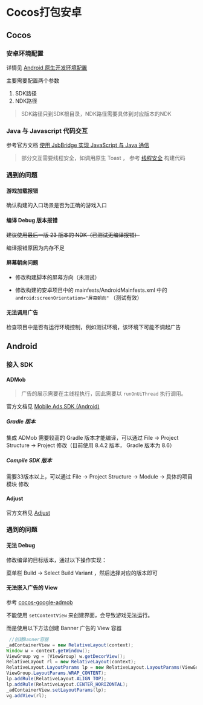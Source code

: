 # Cocos打包安卓

## Cocos

### 安卓环境配置

详情见 [Android 原生开发环境配置](https://docs.cocos.com/creator/3.8/manual/zh/editor/publish/android/build-setup-evn-android.html)

主要需要配置两个参数

1. SDK路径
2. NDK路径

> SDK路径只到SDK根目录，NDK路径需要具体到对应版本的NDK

### Java 与 Javascript 代码交互

参考官方文档 [使用 JsbBridge 实现 JavaScript 与 Java 通信](https://docs.cocos.com/creator/3.8/manual/zh/advanced-topics/js-java-bridge.html)

> 部分交互需要线程安全，如调用原生 Toast ， 参考 [线程安全](https://docs.cocos.com/creator/3.8/manual/zh/advanced-topics/thread-safety.html) 构建代码

### 遇到的问题

#### 游戏加载报错

确认构建的入口场景是否为正确的游戏入口

#### 编译 Debug 版本报错

~~建议使用最后一版 23 版本的 NDK（已测试无编译报错）~~

编译报错原因为内存不足

#### 屏幕朝向问题

* 修改构建脚本的屏幕方向（未测试）

* 修改构建的安卓项目中的 mainfests/AndroidMainfests.xml 中的 `android:screenOrientation="屏幕朝向"` （测试有效）

#### 无法调用广告

检查项目中是否有运行环境控制，例如测试环境，该环境下可能不调起广告

## Android

### 接入 SDK

#### ADMob

> 广告的展示需要在主线程执行，因此需要以 `runOnUiThread` 执行调用。

官方文档见 [
Mobile Ads SDK (Android)](https://developers.google.com/admob/android/quick-start?hl=zh-cn#import_the_mobile_ads_sdk)

##### Gradle 版本

集成 ADMob 需要较高的 Gradle 版本才能编译，可以通过 File -> Project Structure -> Project 修改（目前使用 8.4.2 版本， Gradle 版本为 8.6）

##### Compile SDK 版本

需要33版本以上，可以通过 File -> Project Structure -> Module -> 具体的项目模块 修改

#### Adjust

官方文档见 [Adjust](https://dev.adjust.com/zh/sdk/android?version=v4)

### 遇到的问题

#### 无法 Debug

修改编译的目标版本，通过以下操作实现：

菜单栏 Build -> Select Build Variant ，然后选择对应的版本即可

#### 无法嵌入广告的 View

参考 [cocos-google-admob](https://github.com/cocos/cocos-google-admob/blob/581874a39503d57d735a294784ccee3d405e12e7/extensions/GoogleAdMob/template/android/libadmob/src/com/cocos/admob/service/BannerService.java#L44)

不能使用 `setContentView` 来创建界面，会导致游戏无法运行。

而是使用以下方法创建 Banner 广告的 View 容器

``` Java
 //创建Banner容器
_adContainerView = new RelativeLayout(context);
Window w = context.getWindow();
ViewGroup vg = (ViewGroup) w.getDecorView();
RelativeLayout rl = new RelativeLayout(context);
RelativeLayout.LayoutParams lp = new RelativeLayout.LayoutParams(ViewGroup.LayoutParams.MATCH_PARENT,
ViewGroup.LayoutParams.WRAP_CONTENT);
lp.addRule(RelativeLayout.ALIGN_TOP);
lp.addRule(RelativeLayout.CENTER_HORIZONTAL);
_adContainerView.setLayoutParams(lp);
vg.addView(rl);
```


